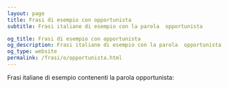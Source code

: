 ```yaml
---
layout: page
title: Frasi di esempio con opportunista 
subtitle: Frasi italiane di esempio con la parola  opportunista

og_title: Frasi di esempio con opportunista 
og_description: Frasi italiane di esempio con la parola  opportunista
og_type: website
permalink: /frasi/o/opportunista.html
---
```


Frasi italiane di esempio contenenti la parola opportunista:



